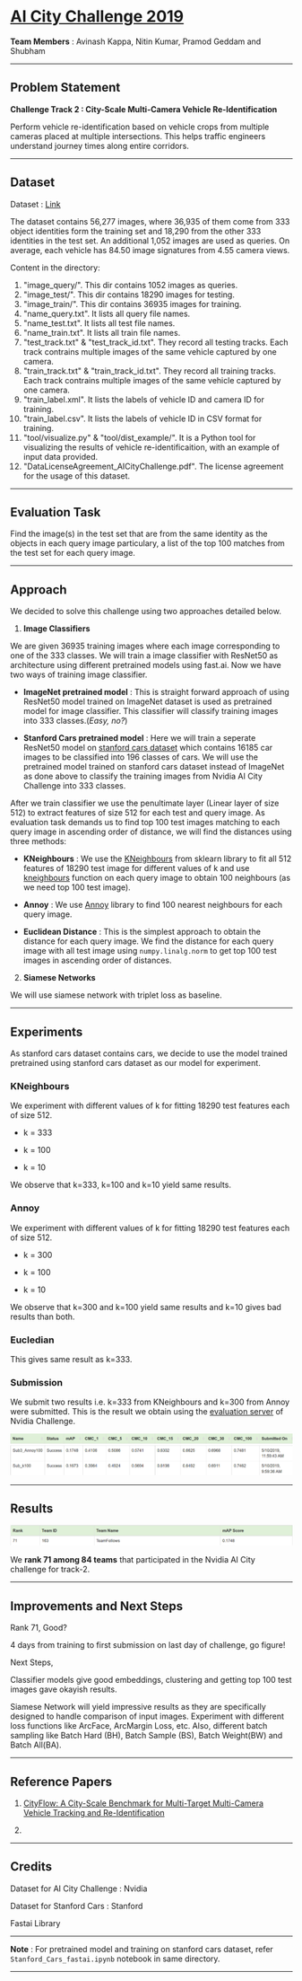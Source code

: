 # [AI City Challenge 2019](https://www.aicitychallenge.org/2019-challenge-tracks/)


**Team Members** :  Avinash Kappa, Nitin Kumar, Pramod Geddam and Shubham

---

## Problem Statement

**Challenge Track 2 :  City-Scale Multi-Camera Vehicle Re-Identification**

Perform vehicle re-identification based on vehicle crops from multiple cameras placed at multiple intersections. This helps traffic engineers understand journey times along entire corridors.

---

## Dataset

Dataset : [Link](http://www.aicitychallenge.org/track2-download/)

The dataset contains 56,277 images, where 36,935 of them come from 333 object identities form the training set and 18,290 from the other 333 identities in the test set. An additional 1,052 images are used as queries. On average, each vehicle has 84.50 image signatures from 4.55 camera views.

Content in the directory:

1. "image_query/".  This dir contains 1052 images as queries. 
2. "image_test/".   This dir contains 18290 images for testing. 
3. "image_train/". This dir contains 36935 images for training. 
4. "name_query.txt". It lists all query file names.
5. "name_test.txt". It lists all test file names.
6. "name_train.txt". It lists all train file names.
7. "test_track.txt" & "test_track_id.txt". They record all testing tracks. Each track contrains multiple images of the same vehicle captured by one camera.
8. "train_track.txt" & "train_track_id.txt". They record all training tracks. Each track contrains multiple images of the same vehicle captured by one camera.
9. "train_label.xml". It lists the labels of vehicle ID and camera ID for training.
10. "train_label.csv". It lists the labels of vehicle ID in CSV format for training. 
11. "tool/visualize.py" & "tool/dist_example/". It is a Python tool for visualizing the results of vehicle re-identificaition, with an example of input data provided. 
12. "DataLicenseAgreement_AICityChallenge.pdf". The license agreement for the usage of this dataset.

---

## Evaluation Task


Find the image(s) in the test set that are from the same identity as the objects in each query image particulary, a list of the top 100 matches from the test set for each query image.


---



## Approach

We decided to solve this challenge using two approaches detailed below.


1) **Image Classifiers**

We are given 36935 training images where each image corresponding to one of the 333 classes. We will train a image classifier with ResNet50 as architecture using different pretrained models using fast.ai. Now we have two ways of training image classifier.

- **ImageNet pretrained model** : This is straight forward approach of using ResNet50 model trained on ImageNet dataset is used as pretrained model for image classifier. This classifier will classify training images into 333 classes.(*Easy, no?*)
    
- **Stanford Cars pretrained model** : Here we will train a seperate ResNet50 model on [stanford cars dataset](https://ai.stanford.edu/~jkrause/cars/car_dataset.html) which contains 16185 car images to be classified into 196 classes of cars. We will use the pretrained model trained on stanford cars dataset instead of ImageNet as done above to classify the training images from Nvidia AI City Challenge into 333 classes.
  
 
After we train classifier we use the penultimate layer (Linear layer of size 512) to extract features of size 512 for each test and query image. As evaluation task demands us to find top 100 test images matching to each query image in ascending order of distance, we will find the distances using three methods:

- **KNeighbours** :  We use the [KNeighbours](https://scikit-learn.org/stable/modules/generated/sklearn.neighbors.NearestNeighbors.html) from sklearn library to fit all 512 features of 18290 test image for different values of k and use [kneighbours](https://scikit-learn.org/stable/modules/generated/sklearn.neighbors.NearestNeighbors.html#sklearn.neighbors.NearestNeighbors.kneighbors) function on each query image to obtain 100 neighbours (as we need top 100 test image).

-  **Annoy** : We use [Annoy](https://pypi.org/project/annoy/) library to find 100 nearest neighbours for each query image.

- **Euclidean Distance** :  This is the simplest approach to obtain the distance for each query image. We find the distance for each query image with all test image using `numpy.linalg.norm` to get top 100 test images in ascending order of distances.


2) **Siamese Networks**

We will use siamese network with triplet loss as baseline. 



---

## Experiments

As stanford cars dataset contains cars, we decide to use the model trained pretrained using stanford cars dataset as our model for experiment.

### KNeighbours

We experiment with different values of k for fitting 18290 test features each of size 512.

- k = 333

- k = 100

- k = 10

We observe that k=333, k=100 and k=10 yield same results.

### Annoy

We experiment with different values of k for fitting 18290 test features each of size 512.

- k = 300

- k = 100

- k = 10

We observe that k=300 and k=100 yield same results and k=10 gives bad results than both.


### Eucledian

This gives same result as k=333.


### Submission

We submit two results i.e. k=333 from KNeighbours and k=300 from Annoy were submitted. This is the result we obtain using the [evaluation server](https://eval.aicitychallenge.org) of Nvidia Challenge.


![sub0](row.png)
![sub1](submissions.png)


---


## Results


![sub1](results.png)



We **rank 71 among 84 teams** that participated in the Nvidia AI City challenge for track-2.

---

## Improvements and Next Steps

Rank 71, Good?

4 days from training to first submission on last day of challenge, go figure!

Next Steps,

Classifier models give good embeddings, clustering and getting top 100 test images gave okayish results.

Siamese Network will yield impressive results as they are specifically designed to handle comparison of input images. Experiment with different loss functions like ArcFace, ArcMargin Loss, etc. Also, different batch sampling like Batch Hard (BH), Batch Sample (BS), Batch Weight(BW) and Batch All(BA).


--- 

## Reference Papers

1. [CityFlow: A City-Scale Benchmark for Multi-Target Multi-Camera Vehicle Tracking and Re-Identification](https://arxiv.org/pdf/1903.09254)

2. 

---

## Credits

Dataset for AI City Challenge : Nvidia

Dataset for Stanford Cars : Stanford

Fastai Library

---


**Note** : For pretrained model and training on stanford cars dataset, refer `Stanford_Cars_fastai.ipynb` notebook in same directory.

---


